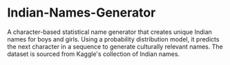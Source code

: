 # Indian-Names-Generator
A character-based statistical name generator that creates unique Indian names for boys and girls. Using a probability distribution model, it predicts the next character in a sequence to generate culturally relevant names. The dataset is sourced from Kaggle's collection of Indian names.
